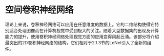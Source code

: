 # 空间卷积神经网络
理论上来说，卷积神经网络可以应用在任意维度的数据上。它的二维结构使得它特别适合处理图像而在计算机视觉中受到极大的关注。随着大型数据集的出现及计算能力的提升，使用卷积神经网络处理视觉方面的应用变得风起云涌。该部分将介绍最突出的2D卷积神经网络的结构，它们相对于2.1.3节的LeNet引入了全新的组件。
